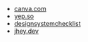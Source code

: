 - [canva.com](https://www.canva.com/)
- [yep.so](https://yep.so/)
- [designsystemchecklist](https://www.designsystemchecklist.com/)
- [jhey.dev](https://jhey.dev/links/)



